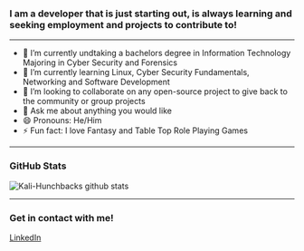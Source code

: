 ### I am a developer that is just starting out, is always learning and seeking employment and projects to contribute to!
---
- 🔭 I’m currently undtaking a bachelors degree in Information Technology Majoring in Cyber Security and Forensics
- 🌱 I’m currently learning Linux, Cyber Security Fundamentals, Networking and Software Development 
- 👯 I’m looking to collaborate on any open-source project to give back to the community or group projects
- 💬 Ask me about anything you would like
- 😄 Pronouns: He/Him
- ⚡ Fun fact: I love Fantasy and Table Top Role Playing Games
- ---

### GitHub Stats
![Kali-Hunchbacks github stats](https://github-readme-stats-murex-five.vercel.app/api?username=Kali-Hunchback&count_private=true&show_icons=true&theme=dracula&hide=stars)

---
### Get in contact with me!
[LinkedIn](https://www.linkedin.com/in/wade-roberts-development/)
